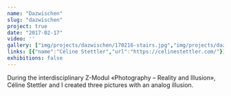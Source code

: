 ```yaml
---
name: "Dazwischen"
slug: "dazwischen"
project: true
date: "2017-02-17"
video: ''
gallery: ["img/projects/dazwischen/170216-stairs.jpg","img/projects/dazwischen/170216-alley.jpg","img/projects/dazwischen/170216-129.jpg"]
links: [{"name":"Céline Stettler","url":"https://celinestettler.com/"}]
exhibitions: false
---
```

During the interdisciplinary Z-Modul «Photography – Reality and Illusion», Céline Stettler and I created three pictures with an analog illusion.